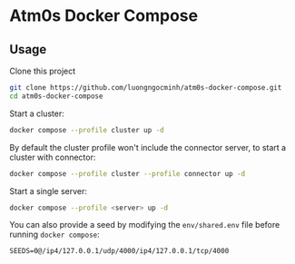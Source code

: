 # Atm0s Docker Compose

## Usage
Clone this project
```bash
git clone https://github.com/luongngocminh/atm0s-docker-compose.git 
cd atm0s-docker-compose
```

Start a cluster:
```bash
docker compose --profile cluster up -d
```

By default the cluster profile won't include the connector server, to start a cluster with connector:
```bash
docker compose --profile cluster --profile connector up -d
```

Start a single server:
```bash
docker compose --profile <server> up -d
```

You can also provide a seed by modifying the `env/shared.env` file before running `docker compose`:
```env
SEEDS=0@/ip4/127.0.0.1/udp/4000/ip4/127.0.0.1/tcp/4000
```